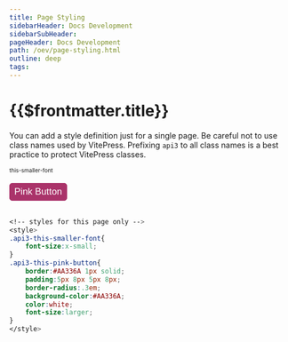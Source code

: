 ```yaml
---
title: Page Styling
sidebarHeader: Docs Development
sidebarSubHeader:
pageHeader: Docs Development
path: /oev/page-styling.html
outline: deep
tags:
---
```


<PageHeader/>

# {{$frontmatter.title}}

You can add a style definition just for a single page. Be careful not to use
class names used by VitePress. Prefixing `api3` to all class names is a best
practice to protect VitePress classes.

<div class="api3-this-smaller-font">this-smaller-font</div>
<br/>
<button class="api3-this-pink-button">Pink Button</button>
<br/><br/>

```css
<!-- styles for this page only -->
<style>
.api3-this-smaller-font{
    font-size:x-small;
}
.api3-this-pink-button{
    border:#AA336A 1px solid;
    padding:5px 8px 5px 8px;
    border-radius:.3em;
    background-color:#AA336A;
    color:white;
    font-size:larger;
}
</style>
```

<!-- styles for this page only -->
<style>
.api3-this-smaller-font{
    font-size:x-small;
}
.api3-this-pink-button{
    border:#AA336A 1px solid;
    padding:5px 8px 5px 8px;
    border-radius:.3em;
    background-color:#AA336A;
    color:white;
    font-size:larger;
}
</style>
